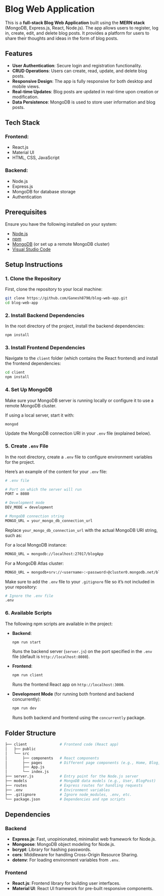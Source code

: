 # Blog Web Application

This is a **full-stack Blog Web Application** built using the **MERN stack** (MongoDB, Express.js, React, Node.js). The app allows users to register, log in, create, edit, and delete blog posts. It provides a platform for users to share their thoughts and ideas in the form of blog posts.

## Features

- **User Authentication**: Secure login and registration functionality.
- **CRUD Operations**: Users can create, read, update, and delete blog posts.
- **Responsive Design**: The app is fully responsive for both desktop and mobile views.
- **Real-time Updates**: Blog posts are updated in real-time upon creation or modification.
- **Data Persistence**: MongoDB is used to store user information and blog posts.

## Tech Stack

### Frontend:

- React.js
- Material UI
- HTML, CSS, JavaScript

### Backend:

- Node.js
- Express.js
- MongoDB for database storage
- Authentication

## Prerequisites

Ensure you have the following installed on your system:

- [Node.js](https://nodejs.org/)
- [npm](https://www.npmjs.com/)
- [MongoDB](https://www.mongodb.com/) (or set up a remote MongoDB cluster)
- [Visual Studio Code](https://code.visualstudio.com/)

## Setup Instructions

### 1. Clone the Repository

First, clone the repository to your local machine:

```bash
git clone https://github.com/Ganesh8790/blog-web-app.git
cd blog-web-app
```

### 2. Install Backend Dependencies

In the root directory of the project, install the backend dependencies:

```bash
npm install
```

### 3. Install Frontend Dependencies

Navigate to the `client` folder (which contains the React frontend) and install the frontend dependencies:

```bash
cd client
npm install
```

### 4. Set Up MongoDB

Make sure your MongoDB server is running locally or configure it to use a remote MongoDB cluster.

If using a local server, start it with:

```bash
mongod
```

Update the MongoDB connection URI in your `.env` file (explained below).

### 5. Create `.env` File

In the root directory, create a `.env` file to configure environment variables for the project.

Here’s an example of the content for your `.env` file:

```bash
# .env file

# Port on which the server will run
PORT = 8080

# Development mode
DEV_MODE = development

# MongoDB connection string
MONGO_URL = your_mongo_db_connection_url
```

Replace `your_mongo_db_connection_url` with the actual MongoDB URI string, such as:

For a local MongoDB instance:

```bash
MONGO_URL = mongodb://localhost:27017/blogApp
```

For a MongoDB Atlas cluster:

```bash
MONGO_URL = mongodb+srv://<username>:<password>@cluster0.mongodb.net/blogApp?retryWrites=true&w=majority
```

Make sure to add the `.env` file to your `.gitignore` file so it’s not included in your repository:

```bash
# Ignore the .env file
.env
```

### 6. Available Scripts

The following npm scripts are available in the project:

- **Backend**:

  ```bash
  npm run start
  ```

  Runs the backend server (`server.js`) on the port specified in the `.env` file (default is `http://localhost:8080`).

- **Frontend**:

  ```bash
  npm run client
  ```

  Runs the frontend React app on `http://localhost:3000`.

- **Development Mode** (for running both frontend and backend concurrently):

  ```bash
  npm run dev
  ```

  Runs both backend and frontend using the `concurrently` package.

## Folder Structure

```bash
├── client               # Frontend code (React app)
│   ├── public
│   └── src
│       ├── components   # React components
│       ├── pages        # Different page components (e.g., Home, Blog, Login)
│       ├── App.js
│       └── index.js
├── server.js            # Entry point for the Node.js server
├── models               # MongoDB data models (e.g., User, BlogPost)
├── routes               # Express routes for handling requests
├── .env                 # Environment variables
├── .gitignore           # Ignore node_modules, .env, etc.
└── package.json         # Dependencies and npm scripts
```

## Dependencies

### Backend

- **Express.js**: Fast, unopinionated, minimalist web framework for Node.js.
- **Mongoose**: MongoDB object modeling for Node.js.
- **bcrypt**: Library for hashing passwords.
- **cors**: Middleware for handling Cross-Origin Resource Sharing.
- **dotenv**: For loading environment variables from `.env`.

### Frontend

- **React.js**: Frontend library for building user interfaces.
- **Material UI**: React UI framework for pre-built responsive components.
